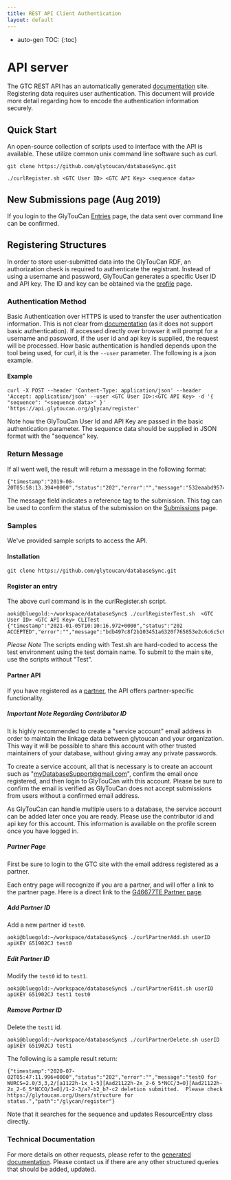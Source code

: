 ```yaml
---
title: REST API Client Authentication
layout: default
---
```

* auto-gen TOC:
{:toc}

# API server

The GTC REST API has an automatically generated [documentation](htts://api.glytoucan.org) site.  Registering data requires user authentication.  This document will provide more detail regarding how to encode the authentication information securely.

## Quick Start

An open-source collection of scripts used to interface with the API is available.  These utilize common unix command line software such as curl.

`git clone https://github.com/glytoucan/databaseSync.git`

```
./curlRegister.sh <GTC User ID> <GTC API Key> <sequence data>
```

## New Submissions page (Aug 2019)

If you login to the GlyTouCan [Entries](https://glytoucan.org/Users/structure) page, the data sent over command line can be confirmed.

## Registering Structures

In order to store user-submitted data into the GlyTouCan RDF, an authorization check is required to authenticate the registrant.  Instead of using a username and password, GlyTouCan generates a specific User ID and API key.  The ID and key can be obtained via the [profile](https://glytoucan.org/Users/profile) page.

### Authentication Method

Basic Authentication over HTTPS is used to transfer the user authentication information.  This is not clear from [documentation](https://api.glytoucan.org) (as it does not support basic authentication).  If accessed directly over browser it will prompt for a username and password, if the user id and api key is supplied, the request will be processed.  How basic authentication is handled depends upon the tool being used, for curl, it is the `--user` parameter.  The following is a json example.

#### Example

```
curl -X POST --header 'Content-Type: application/json' --header 'Accept: application/json' --user <GTC User ID>:<GTC API Key> -d '{ "sequence": "<sequence data>" }' 'https://api.glytoucan.org/glycan/register'
```

Note how the GlyTouCan User Id and API Key are passed in the basic authentication parameter.  The sequence data should be supplied in JSON format with the "sequence" key.

### Return Message

If all went well, the result will return a message in the following format:

```
{"timestamp":"2019-08-20T05:58:13.394+0000","status":"202","error":"","message":"532eaabd9574880dbf76b9b8cc00832c20a6ec113d682299550d7a6e0f345e25","path":"/glycan/register"}
```

The message field indicates a reference tag to the submission.  This tag can be used to confirm the status of the submission on the [Submissions](https://glytoucan.org/Users/structure) page.

### Samples

We've provided sample scripts to access the API.

#### Installation

`git clone https://github.com/glytoucan/databaseSync.git`

#### Register an entry

The above curl command is in the curlRegister.sh script.

```
aoki@bluegold:~/workspace/databaseSync$ ./curlRegisterTest.sh  <GTC User ID> <GTC API Key> CLITest
{"timestamp":"2021-01-05T10:10:16.972+0000","status":"202 ACCEPTED","error":"","message":"bdb497c8f2b103451a6320f765853e2c6c6c5c6dc64aec7ca5b48c96b0658675","path":"/glycan/register"}
```

*Please Note*
The scripts ending with Test.sh are hard-coded to access the test environment using the test domain name.  To submit to the main site, use the scripts without "Test".

#### Partner API

If you have registered as a [partner](http://code.glytoucan.org/partner/), the API offers partner-specific functionality.

##### Important Note Regarding Contributor ID

It is highly recommended to create a "service account" email address in order to maintain the linkage data between glytoucan and your organization.  This way it will be possible to share this account with other trusted maintainers of your database, without giving away any private passwords.

To create a service account, all that is necessary is to create an account such as "myDatabaseSupport@gmail.com", confirm the email once registered, and then login to GlyTouCan with this account.  Please be sure to confirm the email is verified as GlyTouCan does not accept submissions from users without a confirmed email address.

As GlyTouCan can handle multiple users to a database, the service account can be added later once you are ready.  Please use the contributor id and api key for this account.  This information is available on the profile screen once you have logged in.

##### Partner Page

First be sure to login to the GTC site with the email address registered as a partner.

Each entry page will recognize if you are a partner, and will offer a link to the partner page.  Here is a direct link to the [G46677TE Partner page](https://glytoucan.org/Partner/Glycans/G46677TE).

##### Add Partner ID

Add a new partner id `test0`.

```
aoki@bluegold:~/workspace/databaseSync$ ./curlPartnerAdd.sh userID apiKEY G51902CJ test0
```

##### Edit Partner ID

Modify the `test0` id to `test1`.

```
aoki@bluegold:~/workspace/databaseSync$ ./curlPartnerEdit.sh userID apiKEY G51902CJ test1 test0
```

##### Remove Partner ID

Delete the `test1` id.

```
aoki@bluegold:~/workspace/databaseSync$ ./curlPartnerDelete.sh userID apiKEY G51902CJ test1
```

The following is a sample result return:

```
{"timestamp":"2020-07-02T05:47:11.996+0000","status":"202","error":"","message":"test0 for WURCS=2.0/3,3,2/[a1122h-1x_1-5][Aad21122h-2x_2-6_5*NCC/3=O][Aad21122h-2x_2-6_5*NCCO/3=O]/1-2-3/a?-b2_b?-c2 deletion submitted.  Please check https://glytoucan.org/Users/structure for status.","path":"/glycan/register"}
```

Note that it searches for the sequence and updates ResourceEntry class directly.

### Technical Documentation

For more details on other requests, please refer to the [generated documentation](https://api.glytoucan.org).  Please contact us if there are any other structured queries that should be added, updated.
